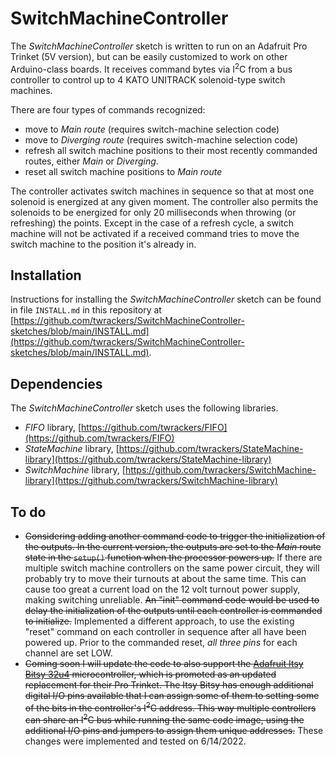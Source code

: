 # SwitchMachineController #

The *SwitchMachineController* sketch is written to run on an Adafruit Pro Trinket (5V version), but can be easily customized to work on other Arduino-class boards.  It receives command bytes via I<sup>2</sup>C from a bus controller to control up to 4 KATO UNITRACK solenoid-type switch machines.  

There are four types of commands recognized:

- move to *Main route* (requires switch-machine selection code)
- move to *Diverging route* (requires switch-machine selection code)
- refresh all switch machine positions to their most recently commanded routes, either *Main* or *Diverging*.
- reset all switch machine positions to *Main route*

The controller activates switch machines in sequence so that at most one solenoid is energized at any given moment.  The controller also permits the solenoids to be energized for only 20 milliseconds when throwing (or refreshing) the points.  Except in the case of a refresh cycle, a switch machine will not be activated if a received command tries to move the switch machine to the position it's already in.

## Installation ##

Instructions for installing the *SwitchMachineController* sketch can be found in file `INSTALL.md` in this repository at [https://github.com/twrackers/SwitchMachineController-sketches/blob/main/INSTALL.md](https://github.com/twrackers/SwitchMachineController-sketches/blob/main/INSTALL.md).

## Dependencies ##

The *SwitchMachineController* sketch uses the following libraries.

- *FIFO* library, [https://github.com/twrackers/FIFO](https://github.com/twrackers/FIFO)
- *StateMachine* library, [https://github.com/twrackers/StateMachine-library](https://github.com/twrackers/StateMachine-library)
- *SwitchMachine* library, [https://github.com/twrackers/SwitchMachine-library](https://github.com/twrackers/SwitchMachine-library)

## To do ##

- <s>Considering adding another command code to trigger the initialization of the outputs.  In the current version, the outputs are set to the *Main* route state in the `setup()` function when the processor powers up.</s>  If there are multiple switch machine controllers on the same power circuit, they will probably try to move their turnouts at about the same time.  This can cause too great a current load on the 12 volt turnout power supply, making switching unreliable.  <s>An "init" command code would be used to delay the initialization of the outputs until each controller is commanded to initialize.</s>  Implemented a different approach, to use the existing "reset" command on each controller in sequence after all have been powered up.  Prior to the commanded reset, <i>all three pins</i> for each channel are set LOW.
- <s>Coming soon I will update the code to also support the [Adafruit Itsy Bitsy 32u4](https://www.adafruit.com/product/3677) microcontroller, which is promoted as an updated replacement for their Pro Trinket.  The Itsy Bitsy has enough additional digital I/O pins available that I can assign some of them to setting some of the bits in the controller's I<sup>2</sup>C address.  This way multiple controllers can share an I<sup>2</sup>C bus while running the same code image, using the additional I/O pins and jumpers to assign them unique addresses.</s> These changes were implemented and tested on 6/14/2022.